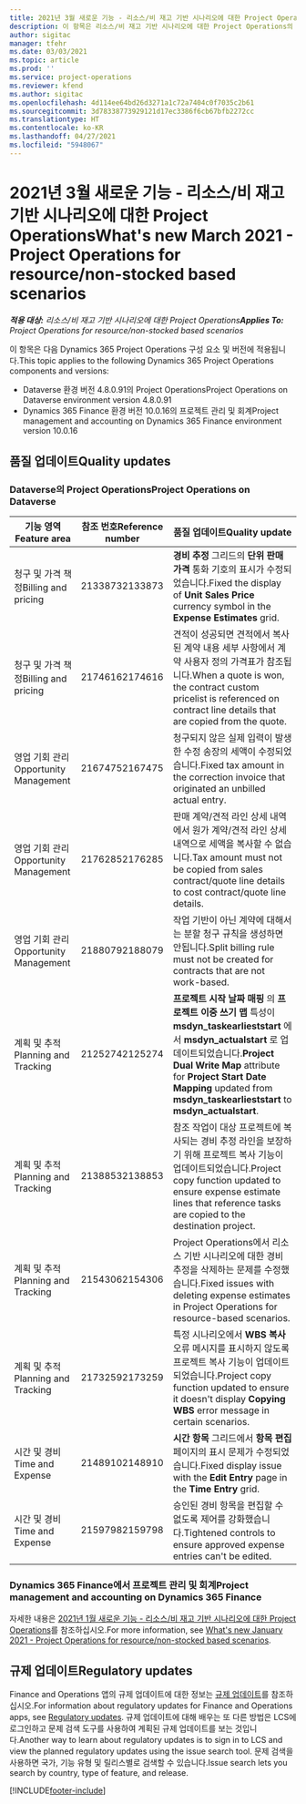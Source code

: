 ```yaml
---
title: 2021년 3월 새로운 기능 - 리소스/비 재고 기반 시나리오에 대한 Project Operations
description: 이 항목은 리소스/비 재고 기반 시나리오에 대한 Project Operations의 2021년 3월 릴리스에서 사용할 수 있는 품질 업데이트에 대한 정보를 제공합니다.
author: sigitac
manager: tfehr
ms.date: 03/03/2021
ms.topic: article
ms.prod: ''
ms.service: project-operations
ms.reviewer: kfend
ms.author: sigitac
ms.openlocfilehash: 4d114ee64bd26d3271a1c72a7404c0f7035c2b61
ms.sourcegitcommit: 3d78338773929121d17ec3386f6cb67bfb2272cc
ms.translationtype: HT
ms.contentlocale: ko-KR
ms.lasthandoff: 04/27/2021
ms.locfileid: "5948067"
---
```

# <a name="whats-new-march-2021---project-operations-for-resourcenon-stocked-based-scenarios"></a><span data-ttu-id="05371-103">2021년 3월 새로운 기능 - 리소스/비 재고 기반 시나리오에 대한 Project Operations</span><span class="sxs-lookup"><span data-stu-id="05371-103">What's new March 2021 - Project Operations for resource/non-stocked based scenarios</span></span>

<span data-ttu-id="05371-104">_**적용 대상:** 리소스/비 재고 기반 시나리오에 대한 Project Operations_</span><span class="sxs-lookup"><span data-stu-id="05371-104">_**Applies To:** Project Operations for resource/non-stocked based scenarios_</span></span>

<span data-ttu-id="05371-105">이 항목은 다음 Dynamics 365 Project Operations 구성 요소 및 버전에 적용됩니다.</span><span class="sxs-lookup"><span data-stu-id="05371-105">This topic applies to the following Dynamics 365 Project Operations components and versions:</span></span>

- <span data-ttu-id="05371-106">Dataverse 환경 버전 4.8.0.91의 Project Operations</span><span class="sxs-lookup"><span data-stu-id="05371-106">Project Operations on Dataverse environment version 4.8.0.91</span></span> 
- <span data-ttu-id="05371-107">Dynamics 365 Finance 환경 버전 10.0.16의 프로젝트 관리 및 회계</span><span class="sxs-lookup"><span data-stu-id="05371-107">Project management and accounting on Dynamics 365 Finance environment version 10.0.16</span></span> 

## <a name="quality-updates"></a><span data-ttu-id="05371-108">품질 업데이트</span><span class="sxs-lookup"><span data-stu-id="05371-108">Quality updates</span></span>

### <a name="project-operations-on-dataverse"></a><span data-ttu-id="05371-109">Dataverse의 Project Operations</span><span class="sxs-lookup"><span data-stu-id="05371-109">Project Operations on Dataverse</span></span>


| <span data-ttu-id="05371-110">**기능 영역**</span><span class="sxs-lookup"><span data-stu-id="05371-110">**Feature area**</span></span> | <span data-ttu-id="05371-111">**참조 번호**</span><span class="sxs-lookup"><span data-stu-id="05371-111">**Reference number**</span></span> | <span data-ttu-id="05371-112">**품질 업데이트**</span><span class="sxs-lookup"><span data-stu-id="05371-112">**Quality update**</span></span> |
| --- | --- | --- |
| <span data-ttu-id="05371-113">청구 및 가격 책정</span><span class="sxs-lookup"><span data-stu-id="05371-113">Billing and pricing</span></span> | <span data-ttu-id="05371-114">2133873</span><span class="sxs-lookup"><span data-stu-id="05371-114">2133873</span></span> | <span data-ttu-id="05371-115">**경비 추정** 그리드의 **단위 판매 가격** 통화 기호의 표시가 수정되었습니다.</span><span class="sxs-lookup"><span data-stu-id="05371-115">Fixed the display of **Unit Sales Price** currency symbol in the **Expense Estimates** grid.</span></span> |
| <span data-ttu-id="05371-116">청구 및 가격 책정</span><span class="sxs-lookup"><span data-stu-id="05371-116">Billing and pricing</span></span> | <span data-ttu-id="05371-117">2174616</span><span class="sxs-lookup"><span data-stu-id="05371-117">2174616</span></span> | <span data-ttu-id="05371-118">견적이 성공되면 견적에서 복사된 계약 내용 세부 사항에서 계약 사용자 정의 가격표가 참조됩니다.</span><span class="sxs-lookup"><span data-stu-id="05371-118">When a quote is won, the contract custom pricelist is referenced on contract line details that are copied from the quote.</span></span> |
| <span data-ttu-id="05371-119">영업 기회 관리</span><span class="sxs-lookup"><span data-stu-id="05371-119">Opportunity Management</span></span> | <span data-ttu-id="05371-120">2167475</span><span class="sxs-lookup"><span data-stu-id="05371-120">2167475</span></span> | <span data-ttu-id="05371-121">청구되지 않은 실제 입력이 발생한 수정 송장의 세액이 수정되었습니다.</span><span class="sxs-lookup"><span data-stu-id="05371-121">Fixed tax amount in the correction invoice that originated an unbilled actual entry.</span></span> |
| <span data-ttu-id="05371-122">영업 기회 관리</span><span class="sxs-lookup"><span data-stu-id="05371-122">Opportunity Management</span></span> | <span data-ttu-id="05371-123">2176285</span><span class="sxs-lookup"><span data-stu-id="05371-123">2176285</span></span> | <span data-ttu-id="05371-124">판매 계약/견적 라인 상세 내역에서 원가 계약/견적 라인 상세 내역으로 세액을 복사할 수 없습니다.</span><span class="sxs-lookup"><span data-stu-id="05371-124">Tax amount must not be copied from sales contract/quote line details to cost contract/quote line details.</span></span> |
| <span data-ttu-id="05371-125">영업 기회 관리</span><span class="sxs-lookup"><span data-stu-id="05371-125">Opportunity Management</span></span> | <span data-ttu-id="05371-126">2188079</span><span class="sxs-lookup"><span data-stu-id="05371-126">2188079</span></span> | <span data-ttu-id="05371-127">작업 기반이 아닌 계약에 대해서는 분할 청구 규칙을 생성하면 안됩니다.</span><span class="sxs-lookup"><span data-stu-id="05371-127">Split billing rule must not be created for contracts that are not work-based.</span></span> |
| <span data-ttu-id="05371-128">계획 및 추적</span><span class="sxs-lookup"><span data-stu-id="05371-128">Planning and Tracking</span></span> | <span data-ttu-id="05371-129">2125274</span><span class="sxs-lookup"><span data-stu-id="05371-129">2125274</span></span> | <span data-ttu-id="05371-130">**프로젝트 시작 날짜 매핑** 의 **프로젝트 이중 쓰기 맵** 특성이 **msdyn\_taskearlieststart** 에서 **msdyn\_actualstart** 로 업데이트되었습니다.</span><span class="sxs-lookup"><span data-stu-id="05371-130">**Project Dual Write Map** attribute for **Project Start Date Mapping** updated from **msdyn\_taskearlieststart** to **msdyn\_actualstart**.</span></span> |
| <span data-ttu-id="05371-131">계획 및 추적</span><span class="sxs-lookup"><span data-stu-id="05371-131">Planning and Tracking</span></span> | <span data-ttu-id="05371-132">2138853</span><span class="sxs-lookup"><span data-stu-id="05371-132">2138853</span></span> | <span data-ttu-id="05371-133">참조 작업이 대상 프로젝트에 복사되는 경비 추정 라인을 보장하기 위해 프로젝트 복사 기능이 업데이트되었습니다.</span><span class="sxs-lookup"><span data-stu-id="05371-133">Project copy function updated to ensure expense estimate lines that reference tasks are copied to the destination project.</span></span> |
| <span data-ttu-id="05371-134">계획 및 추적</span><span class="sxs-lookup"><span data-stu-id="05371-134">Planning and Tracking</span></span> | <span data-ttu-id="05371-135">2154306</span><span class="sxs-lookup"><span data-stu-id="05371-135">2154306</span></span> | <span data-ttu-id="05371-136">Project Operations에서 리소스 기반 시나리오에 대한 경비 추정을 삭제하는 문제를 수정했습니다.</span><span class="sxs-lookup"><span data-stu-id="05371-136">Fixed issues with deleting expense estimates in Project Operations for resource-based scenarios.</span></span> |
| <span data-ttu-id="05371-137">계획 및 추적</span><span class="sxs-lookup"><span data-stu-id="05371-137">Planning and Tracking</span></span> | <span data-ttu-id="05371-138">2173259</span><span class="sxs-lookup"><span data-stu-id="05371-138">2173259</span></span> | <span data-ttu-id="05371-139">특정 시나리오에서 **WBS 복사** 오류 메시지를 표시하지 않도록 프로젝트 복사 기능이 업데이트되었습니다.</span><span class="sxs-lookup"><span data-stu-id="05371-139">Project copy function updated to ensure it doesn't display **Copying WBS** error message in certain scenarios.</span></span> |
| <span data-ttu-id="05371-140">시간 및 경비</span><span class="sxs-lookup"><span data-stu-id="05371-140">Time and Expense</span></span> | <span data-ttu-id="05371-141">2148910</span><span class="sxs-lookup"><span data-stu-id="05371-141">2148910</span></span> | <span data-ttu-id="05371-142">**시간 항목** 그리드에서 **항목 편집** 페이지의 표시 문제가 수정되었습니다.</span><span class="sxs-lookup"><span data-stu-id="05371-142">Fixed display issue with the **Edit Entry** page in the **Time Entry** grid.</span></span> |
| <span data-ttu-id="05371-143">시간 및 경비</span><span class="sxs-lookup"><span data-stu-id="05371-143">Time and Expense</span></span> | <span data-ttu-id="05371-144">2159798</span><span class="sxs-lookup"><span data-stu-id="05371-144">2159798</span></span> | <span data-ttu-id="05371-145">승인된 경비 항목을 편집할 수 없도록 제어를 강화했습니다.</span><span class="sxs-lookup"><span data-stu-id="05371-145">Tightened controls to ensure approved expense entries can't be edited.</span></span> |

### <a name="project-management-and-accounting-on-dynamics-365-finance"></a><span data-ttu-id="05371-146">Dynamics 365 Finance에서 프로젝트 관리 및 회계</span><span class="sxs-lookup"><span data-stu-id="05371-146">Project management and accounting on Dynamics 365 Finance</span></span>

<span data-ttu-id="05371-147">자세한 내용은 [2021년 1월 새로운 기능 - 리소스/비 재고 기반 시나리오에 대한 Project Operations](whats-new-jan-2021-resource-based.md)를 참조하십시오.</span><span class="sxs-lookup"><span data-stu-id="05371-147">For more information, see [What's new January 2021 - Project Operations for resource/non-stocked based scenarios](whats-new-jan-2021-resource-based.md).</span></span>

## <a name="regulatory-updates"></a><span data-ttu-id="05371-148">규제 업데이트</span><span class="sxs-lookup"><span data-stu-id="05371-148">Regulatory updates</span></span>

<span data-ttu-id="05371-149">Finance and Operations 앱의 규제 업데이트에 대한 정보는 [규제 업데이트](/dynamics365/finance/localizations/regulatory-updates)를 참조하십시오.</span><span class="sxs-lookup"><span data-stu-id="05371-149">For information about regulatory updates for Finance and Operations apps, see [Regulatory updates](/dynamics365/finance/localizations/regulatory-updates).</span></span> <span data-ttu-id="05371-150">규제 업데이트에 대해 배우는 또 다른 방법은 LCS에 로그인하고 문제 검색 도구를 사용하여 계획된 규제 업데이트를 보는 것입니다.</span><span class="sxs-lookup"><span data-stu-id="05371-150">Another way to learn about regulatory updates is to sign in to LCS and view the planned regulatory updates using the issue search tool.</span></span> <span data-ttu-id="05371-151">문제 검색을 사용하면 국가, 기능 유형 및 릴리스별로 검색할 수 있습니다.</span><span class="sxs-lookup"><span data-stu-id="05371-151">Issue search lets you search by country, type of feature, and release.</span></span>


[!INCLUDE[footer-include](../includes/footer-banner.md)]